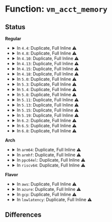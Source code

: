 # Function: <code>vm_acct_memory</code>

## Status
<b>Regular</b>
<ul>
<li>
<details>
<summary>In <code>4.4</code>: Duplicate, Full Inline ⚠️</summary>

**Collision:** Static Duplication

**Inline:** Full

**Transformation:** False

**Instances:**

```
In kernel/fork.c (ffffffff8107fbda)
Location: include/linux/mman.h:23
Inline: True
Inline callers:
  - kernel/fork.c:copy_process
```
```
In mm/shmem.c (ffffffff811a7fcf)
Location: include/linux/mman.h:23
Inline: True
Inline callers:
  - mm/shmem.c:__shmem_file_setup
  - mm/shmem.c:shmem_recalc_inode
  - mm/shmem.c:shmem_getpage_gfp
  - mm/shmem.c:shmem_evict_inode
  - mm/shmem.c:shmem_setattr
```
```
In mm/mmap.c (ffffffff811c4930)
Location: include/linux/mman.h:23
Inline: True
Inline callers:
  - mm/mmap.c:__vm_enough_memory
  - mm/mmap.c:__vm_enough_memory
  - mm/mmap.c:do_munmap
  - mm/mmap.c:do_brk
  - mm/mmap.c:mmap_region
  - mm/mmap.c:exit_mmap
```
```
In mm/mprotect.c (ffffffff811c8e3e)
Location: include/linux/mman.h:23
Inline: True
Inline callers:
  - mm/mprotect.c:mprotect_fixup
```
```
In mm/mremap.c (ffffffff811c9c94)
Location: include/linux/mman.h:23
Inline: True
Inline callers:
  - mm/mremap.c:move_vma
  - mm/mremap.c:SyS_mremap
  - mm/mremap.c:SyS_mremap
```
```
In mm/swapfile.c (ffffffff811d5cf5)
Location: include/linux/mman.h:23
Inline: True
Inline callers:
  - mm/swapfile.c:SyS_swapoff
```
```
In mm/frontswap.c (ffffffff811d796b)
Location: include/linux/mman.h:23
Inline: True
Inline callers:
  - mm/frontswap.c:frontswap_shrink
```
</details>
</li>
<li>
<details>
<summary>In <code>4.8</code>: Duplicate, Full Inline ⚠️</summary>

**Collision:** Static Duplication

**Inline:** Full

**Transformation:** False

**Instances:**

```
In kernel/fork.c (ffffffff81081039)
Location: include/linux/mman.h:23
Inline: True
```
```
In mm/shmem.c (ffffffff811bf030)
Location: include/linux/mman.h:23
Inline: True
Inline callers:
  - mm/shmem.c:__shmem_file_setup
  - mm/shmem.c:shmem_getpage_gfp
  - mm/shmem.c:shmem_alloc_and_acct_page
  - mm/shmem.c:shmem_evict_inode
  - mm/shmem.c:shmem_setattr
  - mm/shmem.c:shmem_uncharge
  - mm/shmem.c:shmem_charge
  - mm/shmem.c:shmem_recalc_inode
```
```
In mm/util.c (ffffffff811c4e30)
Location: include/linux/mman.h:23
Inline: True
Inline callers:
  - mm/util.c:__vm_enough_memory
  - mm/util.c:__vm_enough_memory
```
```
In mm/mmap.c (ffffffff811e253e)
Location: include/linux/mman.h:23
Inline: True
Inline callers:
  - mm/mmap.c:exit_mmap
  - mm/mmap.c:do_brk
  - mm/mmap.c:do_munmap
  - mm/mmap.c:mmap_region
```
```
In mm/mprotect.c (ffffffff811e5143)
Location: include/linux/mman.h:23
Inline: True
Inline callers:
  - mm/mprotect.c:mprotect_fixup
```
```
In mm/mremap.c (ffffffff811e62e2)
Location: include/linux/mman.h:23
Inline: True
Inline callers:
  - mm/mremap.c:SyS_mremap
  - mm/mremap.c:SyS_mremap
  - mm/mremap.c:move_vma
```
```
In mm/swapfile.c (ffffffff811f3dbc)
Location: include/linux/mman.h:23
Inline: True
Inline callers:
  - mm/swapfile.c:SyS_swapoff
```
```
In mm/frontswap.c (ffffffff811f5abb)
Location: include/linux/mman.h:23
Inline: True
Inline callers:
  - mm/frontswap.c:frontswap_shrink
```
</details>
</li>
<li>
<details>
<summary>In <code>4.10</code>: Duplicate, Full Inline ⚠️</summary>

**Collision:** Static Duplication

**Inline:** Full

**Transformation:** False

**Instances:**

```
In kernel/fork.c (ffffffff81085a3f)
Location: include/linux/mman.h:23
Inline: True
```
```
In mm/shmem.c (ffffffff811cec90)
Location: include/linux/mman.h:23
Inline: True
Inline callers:
  - mm/shmem.c:__shmem_file_setup
  - mm/shmem.c:shmem_getpage_gfp
  - mm/shmem.c:shmem_alloc_and_acct_page
  - mm/shmem.c:shmem_evict_inode
  - mm/shmem.c:shmem_setattr
  - mm/shmem.c:shmem_uncharge
  - mm/shmem.c:shmem_charge
  - mm/shmem.c:shmem_recalc_inode
```
```
In mm/util.c (ffffffff811d4f40)
Location: include/linux/mman.h:23
Inline: True
Inline callers:
  - mm/util.c:__vm_enough_memory
  - mm/util.c:__vm_enough_memory
```
```
In mm/mmap.c (ffffffff811f250e)
Location: include/linux/mman.h:23
Inline: True
Inline callers:
  - mm/mmap.c:exit_mmap
  - mm/mmap.c:do_brk
  - mm/mmap.c:do_munmap
  - mm/mmap.c:mmap_region
```
```
In mm/mprotect.c (ffffffff811f5197)
Location: include/linux/mman.h:23
Inline: True
Inline callers:
  - mm/mprotect.c:mprotect_fixup
```
```
In mm/mremap.c (ffffffff811f65c2)
Location: include/linux/mman.h:23
Inline: True
Inline callers:
  - mm/mremap.c:SyS_mremap
  - mm/mremap.c:SyS_mremap
  - mm/mremap.c:move_vma
```
```
In mm/swapfile.c (ffffffff812048ec)
Location: include/linux/mman.h:23
Inline: True
Inline callers:
  - mm/swapfile.c:SyS_swapoff
```
```
In mm/frontswap.c (ffffffff812065eb)
Location: include/linux/mman.h:23
Inline: True
Inline callers:
  - mm/frontswap.c:frontswap_shrink
```
</details>
</li>
<li>
<details>
<summary>In <code>4.13</code>: Duplicate, Full Inline ⚠️</summary>

**Collision:** Static Duplication

**Inline:** Full

**Transformation:** False

**Instances:**

```
In kernel/fork.c (ffffffff810830b2)
Location: include/linux/mman.h:23
Inline: True
```
```
In mm/shmem.c (ffffffff811dcd01)
Location: include/linux/mman.h:23
Inline: True
Inline callers:
  - mm/shmem.c:shmem_mcopy_atomic_pte
  - mm/shmem.c:shmem_getpage_gfp
  - mm/shmem.c:shmem_alloc_and_acct_page
  - mm/shmem.c:shmem_evict_inode
  - mm/shmem.c:shmem_setattr
  - mm/shmem.c:shmem_uncharge
  - mm/shmem.c:shmem_charge
  - mm/shmem.c:shmem_recalc_inode
```
```
In mm/util.c (ffffffff811ddd90)
Location: include/linux/mman.h:23
Inline: True
Inline callers:
  - mm/util.c:__vm_enough_memory
  - mm/util.c:__vm_enough_memory
```
```
In mm/mmap.c (ffffffff811fd4b6)
Location: include/linux/mman.h:23
Inline: True
Inline callers:
  - mm/mmap.c:exit_mmap
  - mm/mmap.c:do_brk_flags
  - mm/mmap.c:do_munmap
  - mm/mmap.c:mmap_region
```
```
In mm/mprotect.c (ffffffff811fffae)
Location: include/linux/mman.h:23
Inline: True
Inline callers:
  - mm/mprotect.c:mprotect_fixup
```
```
In mm/mremap.c (ffffffff812017d9)
Location: include/linux/mman.h:23
Inline: True
Inline callers:
  - mm/mremap.c:SyS_mremap
  - mm/mremap.c:SyS_mremap
  - mm/mremap.c:move_vma
```
```
In mm/swapfile.c (ffffffff8120ff9c)
Location: include/linux/mman.h:23
Inline: True
Inline callers:
  - mm/swapfile.c:SyS_swapoff
```
```
In mm/frontswap.c (ffffffff81211d7c)
Location: include/linux/mman.h:23
Inline: True
Inline callers:
  - mm/frontswap.c:frontswap_shrink
```
</details>
</li>
<li>
<details>
<summary>In <code>4.15</code>: Duplicate, Full Inline ⚠️</summary>

**Collision:** Static Duplication

**Inline:** Full

**Transformation:** False

**Instances:**

```
In kernel/fork.c (ffffffff81089209)
Location: include/linux/mman.h:66
Inline: True
```
```
In mm/shmem.c (ffffffff811eed3d)
Location: include/linux/mman.h:66
Inline: True
Inline callers:
  - mm/shmem.c:shmem_mfill_atomic_pte
  - mm/shmem.c:shmem_mfill_atomic_pte
  - mm/shmem.c:shmem_getpage_gfp
  - mm/shmem.c:shmem_alloc_and_acct_page
  - mm/shmem.c:shmem_alloc_and_acct_page
  - mm/shmem.c:shmem_evict_inode
  - mm/shmem.c:shmem_setattr
  - mm/shmem.c:shmem_uncharge
  - mm/shmem.c:shmem_charge
  - mm/shmem.c:shmem_recalc_inode
```
```
In mm/util.c (ffffffff811f3810)
Location: include/linux/mman.h:66
Inline: True
Inline callers:
  - mm/util.c:__vm_enough_memory
  - mm/util.c:__vm_enough_memory
```
```
In mm/mmap.c (ffffffff81215a31)
Location: include/linux/mman.h:66
Inline: True
Inline callers:
  - mm/mmap.c:exit_mmap
  - mm/mmap.c:do_brk_flags
  - mm/mmap.c:do_munmap
  - mm/mmap.c:mmap_region
```
```
In mm/mprotect.c (ffffffff8121874e)
Location: include/linux/mman.h:66
Inline: True
Inline callers:
  - mm/mprotect.c:mprotect_fixup
```
```
In mm/mremap.c (ffffffff8121a199)
Location: include/linux/mman.h:66
Inline: True
Inline callers:
  - mm/mremap.c:SyS_mremap
  - mm/mremap.c:SyS_mremap
  - mm/mremap.c:move_vma
```
```
In mm/swapfile.c (ffffffff8122b75a)
Location: include/linux/mman.h:66
Inline: True
Inline callers:
  - mm/swapfile.c:SYSC_swapoff
```
```
In mm/frontswap.c (ffffffff8122c749)
Location: include/linux/mman.h:66
Inline: True
Inline callers:
  - mm/frontswap.c:frontswap_shrink
```
</details>
</li>
<li>
<details>
<summary>In <code>4.18</code>: Duplicate, Full Inline ⚠️</summary>

**Collision:** Static Duplication

**Inline:** Full

**Transformation:** False

**Instances:**

```
In kernel/fork.c (ffffffff8108bbbc)
Location: include/linux/mman.h:66
Inline: True
Inline callers:
  - kernel/fork.c:copy_mm
```
```
In mm/shmem.c (ffffffff8120f855)
Location: include/linux/mman.h:66
Inline: True
Inline callers:
  - mm/shmem.c:shmem_mfill_atomic_pte
  - mm/shmem.c:shmem_mfill_atomic_pte
  - mm/shmem.c:shmem_getpage_gfp
  - mm/shmem.c:shmem_alloc_and_acct_page
  - mm/shmem.c:shmem_alloc_and_acct_page
  - mm/shmem.c:shmem_evict_inode
  - mm/shmem.c:shmem_setattr
  - mm/shmem.c:shmem_uncharge
  - mm/shmem.c:shmem_charge
  - mm/shmem.c:shmem_recalc_inode
```
```
In mm/util.c (ffffffff81214b15)
Location: include/linux/mman.h:66
Inline: True
Inline callers:
  - mm/util.c:__vm_enough_memory
  - mm/util.c:__vm_enough_memory
```
```
In mm/mmap.c (ffffffff81236872)
Location: include/linux/mman.h:66
Inline: True
Inline callers:
  - mm/mmap.c:exit_mmap
  - mm/mmap.c:do_brk_flags
  - mm/mmap.c:do_munmap
  - mm/mmap.c:mmap_region
```
```
In mm/mprotect.c (ffffffff8123a1e1)
Location: include/linux/mman.h:66
Inline: True
Inline callers:
  - mm/mprotect.c:mprotect_fixup
```
```
In mm/mremap.c (ffffffff8123b8af)
Location: include/linux/mman.h:66
Inline: True
Inline callers:
  - mm/mremap.c:__ia32_sys_mremap
  - mm/mremap.c:__x64_sys_mremap
  - mm/mremap.c:mremap_to
  - mm/mremap.c:move_vma
```
```
In mm/swapfile.c (ffffffff8124c9a4)
Location: include/linux/mman.h:66
Inline: True
Inline callers:
  - mm/swapfile.c:__do_sys_swapoff
```
```
In mm/frontswap.c (ffffffff8124f209)
Location: include/linux/mman.h:66
Inline: True
Inline callers:
  - mm/frontswap.c:frontswap_shrink
```
</details>
</li>
<li>
<details>
<summary>In <code>5.0</code>: Duplicate, Full Inline ⚠️</summary>

**Collision:** Static Duplication

**Inline:** Full

**Transformation:** False

**Instances:**

```
In kernel/fork.c (ffffffff81095669)
Location: include/linux/mman.h:66
Inline: True
```
```
In mm/shmem.c (ffffffff812229b9)
Location: include/linux/mman.h:66
Inline: True
Inline callers:
  - mm/shmem.c:shmem_mfill_atomic_pte
  - mm/shmem.c:shmem_mfill_atomic_pte
  - mm/shmem.c:shmem_getpage_gfp
  - mm/shmem.c:shmem_alloc_and_acct_page
  - mm/shmem.c:shmem_alloc_and_acct_page
  - mm/shmem.c:shmem_evict_inode
  - mm/shmem.c:shmem_setattr
  - mm/shmem.c:shmem_uncharge
  - mm/shmem.c:shmem_charge
  - mm/shmem.c:shmem_recalc_inode
```
```
In mm/util.c (ffffffff812279f5)
Location: include/linux/mman.h:66
Inline: True
Inline callers:
  - mm/util.c:__vm_enough_memory
  - mm/util.c:__vm_enough_memory
```
```
In mm/mmap.c (ffffffff8124a142)
Location: include/linux/mman.h:66
Inline: True
Inline callers:
  - mm/mmap.c:exit_mmap
  - mm/mmap.c:do_brk_flags
  - mm/mmap.c:__do_munmap
  - mm/mmap.c:mmap_region
```
```
In mm/mprotect.c (ffffffff8124e351)
Location: include/linux/mman.h:66
Inline: True
Inline callers:
  - mm/mprotect.c:mprotect_fixup
```
```
In mm/mremap.c (ffffffff8124fc15)
Location: include/linux/mman.h:66
Inline: True
Inline callers:
  - mm/mremap.c:__ia32_sys_mremap
  - mm/mremap.c:__x64_sys_mremap
  - mm/mremap.c:mremap_to
  - mm/mremap.c:move_vma
```
```
In mm/swapfile.c (ffffffff81260ed1)
Location: include/linux/mman.h:66
Inline: True
Inline callers:
  - mm/swapfile.c:__do_sys_swapoff
```
```
In mm/frontswap.c (ffffffff812636a9)
Location: include/linux/mman.h:66
Inline: True
Inline callers:
  - mm/frontswap.c:frontswap_shrink
```
</details>
</li>
<li>
<details>
<summary>In <code>5.3</code>: Duplicate, Full Inline ⚠️</summary>

**Collision:** Static Duplication

**Inline:** Full

**Transformation:** False

**Instances:**

```
In kernel/fork.c (ffffffff810979b4)
Location: include/linux/mman.h:66
Inline: True
Inline callers:
  - kernel/fork.c:dup_mmap
```
```
In mm/shmem.c (ffffffff81231fba)
Location: include/linux/mman.h:66
Inline: True
Inline callers:
  - mm/shmem.c:shmem_mfill_atomic_pte
  - mm/shmem.c:shmem_mfill_atomic_pte
  - mm/shmem.c:shmem_getpage_gfp
  - mm/shmem.c:shmem_alloc_and_acct_page
  - mm/shmem.c:shmem_alloc_and_acct_page
  - mm/shmem.c:shmem_evict_inode
  - mm/shmem.c:shmem_setattr
  - mm/shmem.c:shmem_uncharge
  - mm/shmem.c:shmem_charge
  - mm/shmem.c:shmem_recalc_inode
```
```
In mm/util.c (ffffffff81237795)
Location: include/linux/mman.h:66
Inline: True
Inline callers:
  - mm/util.c:__vm_enough_memory
  - mm/util.c:__vm_enough_memory
```
```
In mm/mmap.c (ffffffff8125c444)
Location: include/linux/mman.h:66
Inline: True
Inline callers:
  - mm/mmap.c:exit_mmap
  - mm/mmap.c:do_brk_flags
  - mm/mmap.c:__do_munmap
  - mm/mmap.c:mmap_region
```
```
In mm/mprotect.c (ffffffff81260699)
Location: include/linux/mman.h:66
Inline: True
Inline callers:
  - mm/mprotect.c:mprotect_fixup
```
```
In mm/mremap.c (ffffffff81261f0d)
Location: include/linux/mman.h:66
Inline: True
Inline callers:
  - mm/mremap.c:__ia32_sys_mremap
  - mm/mremap.c:__x64_sys_mremap
  - mm/mremap.c:mremap_to
  - mm/mremap.c:move_vma
```
```
In mm/swapfile.c (ffffffff8127be24)
Location: include/linux/mman.h:66
Inline: True
Inline callers:
  - mm/swapfile.c:__do_sys_swapoff
```
```
In mm/frontswap.c (ffffffff8127e683)
Location: include/linux/mman.h:66
Inline: True
Inline callers:
  - mm/frontswap.c:frontswap_shrink
```
</details>
</li>
<li>
<details>
<summary>In <code>5.4</code>: Duplicate, Full Inline ⚠️</summary>

**Collision:** Static Duplication

**Inline:** Full

**Transformation:** False

**Instances:**

```
In kernel/fork.c (ffffffff8109e074)
Location: include/linux/mman.h:66
Inline: True
Inline callers:
  - kernel/fork.c:dup_mmap
```
```
In mm/shmem.c (ffffffff8124007a)
Location: include/linux/mman.h:66
Inline: True
Inline callers:
  - mm/shmem.c:shmem_mfill_atomic_pte
  - mm/shmem.c:shmem_mfill_atomic_pte
  - mm/shmem.c:shmem_getpage_gfp
  - mm/shmem.c:shmem_alloc_and_acct_page
  - mm/shmem.c:shmem_alloc_and_acct_page
  - mm/shmem.c:shmem_evict_inode
  - mm/shmem.c:shmem_setattr
  - mm/shmem.c:shmem_uncharge
  - mm/shmem.c:shmem_charge
  - mm/shmem.c:shmem_recalc_inode
```
```
In mm/util.c (ffffffff812459e5)
Location: include/linux/mman.h:66
Inline: True
Inline callers:
  - mm/util.c:__vm_enough_memory
  - mm/util.c:__vm_enough_memory
```
```
In mm/mmap.c (ffffffff8126aba4)
Location: include/linux/mman.h:66
Inline: True
Inline callers:
  - mm/mmap.c:exit_mmap
  - mm/mmap.c:do_brk_flags
  - mm/mmap.c:__do_munmap
  - mm/mmap.c:mmap_region
```
```
In mm/mprotect.c (ffffffff8126ee44)
Location: include/linux/mman.h:66
Inline: True
Inline callers:
  - mm/mprotect.c:mprotect_fixup
```
```
In mm/mremap.c (ffffffff812706dd)
Location: include/linux/mman.h:66
Inline: True
Inline callers:
  - mm/mremap.c:__ia32_sys_mremap
  - mm/mremap.c:__x64_sys_mremap
  - mm/mremap.c:mremap_to
  - mm/mremap.c:move_vma
```
```
In mm/swapfile.c (ffffffff8128b904)
Location: include/linux/mman.h:66
Inline: True
Inline callers:
  - mm/swapfile.c:__do_sys_swapoff
```
```
In mm/frontswap.c (ffffffff8128e0e3)
Location: include/linux/mman.h:66
Inline: True
Inline callers:
  - mm/frontswap.c:frontswap_shrink
```
</details>
</li>
<li>
<details>
<summary>In <code>5.8</code>: Duplicate, Full Inline ⚠️</summary>

**Collision:** Static Duplication

**Inline:** Full

**Transformation:** False

**Instances:**

```
In kernel/fork.c (ffffffff810a57e9)
Location: include/linux/mman.h:66
Inline: True
Inline callers:
  - kernel/fork.c:dup_mmap
```
```
In mm/shmem.c (ffffffff8126e734)
Location: include/linux/mman.h:66
Inline: True
Inline callers:
  - mm/shmem.c:shmem_mfill_atomic_pte
  - mm/shmem.c:shmem_mfill_atomic_pte
  - mm/shmem.c:shmem_getpage_gfp
  - mm/shmem.c:shmem_alloc_and_acct_page
  - mm/shmem.c:shmem_alloc_and_acct_page
  - mm/shmem.c:shmem_evict_inode
  - mm/shmem.c:shmem_setattr
  - mm/shmem.c:shmem_uncharge
  - mm/shmem.c:shmem_charge
  - mm/shmem.c:shmem_recalc_inode
```
```
In mm/util.c (ffffffff81273715)
Location: include/linux/mman.h:66
Inline: True
Inline callers:
  - mm/util.c:__vm_enough_memory
  - mm/util.c:__vm_enough_memory
```
```
In mm/mmap.c (ffffffff8129cdc9)
Location: include/linux/mman.h:66
Inline: True
Inline callers:
  - mm/mmap.c:exit_mmap
  - mm/mmap.c:__do_munmap
  - mm/mmap.c:mmap_region
```
```
In mm/mprotect.c (ffffffff8129f419)
Location: include/linux/mman.h:66
Inline: True
Inline callers:
  - mm/mprotect.c:mprotect_fixup
```
```
In mm/mremap.c (ffffffff812a1267)
Location: include/linux/mman.h:66
Inline: True
Inline callers:
  - mm/mremap.c:__do_sys_mremap
  - mm/mremap.c:mremap_to
  - mm/mremap.c:move_vma
  - mm/mremap.c:move_vma
```
```
In mm/swapfile.c (ffffffff812be7f4)
Location: include/linux/mman.h:66
Inline: True
Inline callers:
  - mm/swapfile.c:__do_sys_swapoff
```
```
In mm/frontswap.c (ffffffff812c0a81)
Location: include/linux/mman.h:66
Inline: True
Inline callers:
  - mm/frontswap.c:frontswap_shrink
```
</details>
</li>
<li>
<details>
<summary>In <code>5.11</code>: Duplicate, Full Inline ⚠️</summary>

**Collision:** Static Duplication

**Inline:** Full

**Transformation:** False

**Instances:**

```
In kernel/fork.c (ffffffff810a0fe1)
Location: include/linux/mman.h:70
Inline: True
Inline callers:
  - kernel/fork.c:dup_mmap
```
```
In mm/shmem.c (ffffffff8127912f)
Location: include/linux/mman.h:70
Inline: True
Inline callers:
  - mm/shmem.c:shmem_mfill_atomic_pte
  - mm/shmem.c:shmem_mfill_atomic_pte
  - mm/shmem.c:shmem_getpage_gfp
  - mm/shmem.c:shmem_alloc_and_acct_page
  - mm/shmem.c:shmem_alloc_and_acct_page
  - mm/shmem.c:shmem_evict_inode
  - mm/shmem.c:shmem_setattr
  - mm/shmem.c:shmem_uncharge
  - mm/shmem.c:shmem_charge
  - mm/shmem.c:shmem_recalc_inode
```
```
In mm/util.c (ffffffff8127dfc6)
Location: include/linux/mman.h:70
Inline: True
Inline callers:
  - mm/util.c:__vm_enough_memory
  - mm/util.c:__vm_enough_memory
```
```
In mm/mmap.c (ffffffff812a8179)
Location: include/linux/mman.h:70
Inline: True
Inline callers:
  - mm/mmap.c:exit_mmap
  - mm/mmap.c:__do_munmap
  - mm/mmap.c:mmap_region
```
```
In mm/mprotect.c (ffffffff812aa7d9)
Location: include/linux/mman.h:70
Inline: True
Inline callers:
  - mm/mprotect.c:mprotect_fixup
```
```
In mm/mremap.c (ffffffff812aca8e)
Location: include/linux/mman.h:70
Inline: True
Inline callers:
  - mm/mremap.c:__do_sys_mremap
  - mm/mremap.c:mremap_to
  - mm/mremap.c:move_vma
```
```
In mm/swapfile.c (ffffffff812ca3d4)
Location: include/linux/mman.h:70
Inline: True
Inline callers:
  - mm/swapfile.c:__do_sys_swapoff
```
```
In mm/frontswap.c (ffffffff812cc4a1)
Location: include/linux/mman.h:70
Inline: True
Inline callers:
  - mm/frontswap.c:frontswap_shrink
```
</details>
</li>
<li>
<details>
<summary>In <code>5.13</code>: Duplicate, Full Inline ⚠️</summary>

**Collision:** Static Duplication

**Inline:** Full

**Transformation:** False

**Instances:**

```
In kernel/fork.c (ffffffff810a1d58)
Location: include/linux/mman.h:70
Inline: True
Inline callers:
  - kernel/fork.c:dup_mmap
```
```
In mm/shmem.c (ffffffff8127e0dd)
Location: include/linux/mman.h:70
Inline: True
Inline callers:
  - mm/shmem.c:shmem_mfill_atomic_pte
  - mm/shmem.c:shmem_mfill_atomic_pte
  - mm/shmem.c:shmem_getpage_gfp
  - mm/shmem.c:shmem_alloc_and_acct_page
  - mm/shmem.c:shmem_alloc_and_acct_page
  - mm/shmem.c:shmem_evict_inode
  - mm/shmem.c:shmem_setattr
  - mm/shmem.c:shmem_uncharge
  - mm/shmem.c:shmem_charge
  - mm/shmem.c:shmem_recalc_inode
```
```
In mm/util.c (ffffffff81283136)
Location: include/linux/mman.h:70
Inline: True
Inline callers:
  - mm/util.c:__vm_enough_memory
  - mm/util.c:__vm_enough_memory
```
```
In mm/mmap.c (ffffffff812abb87)
Location: include/linux/mman.h:70
Inline: True
Inline callers:
  - mm/mmap.c:exit_mmap
  - mm/mmap.c:__do_munmap
  - mm/mmap.c:mmap_region
```
```
In mm/mprotect.c (ffffffff812afc1b)
Location: include/linux/mman.h:70
Inline: True
Inline callers:
  - mm/mprotect.c:mprotect_fixup
```
```
In mm/mremap.c (ffffffff812b1dd5)
Location: include/linux/mman.h:70
Inline: True
Inline callers:
  - mm/mremap.c:__do_sys_mremap
  - mm/mremap.c:mremap_to
  - mm/mremap.c:move_vma
```
```
In mm/swapfile.c (ffffffff812d0f01)
Location: include/linux/mman.h:70
Inline: True
Inline callers:
  - mm/swapfile.c:__do_sys_swapoff
```
```
In mm/frontswap.c (ffffffff812d32b1)
Location: include/linux/mman.h:70
Inline: True
Inline callers:
  - mm/frontswap.c:frontswap_shrink
```
</details>
</li>
<li>
<details>
<summary>In <code>5.15</code>: Duplicate, Full Inline ⚠️</summary>

**Collision:** Static Duplication

**Inline:** Full

**Transformation:** False

**Instances:**

```
In kernel/fork.c (ffffffff810b3930)
Location: include/linux/mman.h:73
Inline: True
Inline callers:
  - kernel/fork.c:dup_mmap
```
```
In mm/shmem.c (ffffffff812c0094)
Location: include/linux/mman.h:73
Inline: True
Inline callers:
  - mm/shmem.c:shmem_mfill_atomic_pte
  - mm/shmem.c:shmem_mfill_atomic_pte
  - mm/shmem.c:shmem_getpage_gfp
  - mm/shmem.c:shmem_alloc_and_acct_page
  - mm/shmem.c:shmem_alloc_and_acct_page
  - mm/shmem.c:shmem_evict_inode
  - mm/shmem.c:shmem_setattr
  - mm/shmem.c:shmem_uncharge
  - mm/shmem.c:shmem_charge
  - mm/shmem.c:shmem_recalc_inode
```
```
In mm/util.c (ffffffff812c12f6)
Location: include/linux/mman.h:73
Inline: True
Inline callers:
  - mm/util.c:__vm_enough_memory
  - mm/util.c:__vm_enough_memory
```
```
In mm/mmap.c (ffffffff812ed26e)
Location: include/linux/mman.h:73
Inline: True
Inline callers:
  - mm/mmap.c:exit_mmap
  - mm/mmap.c:__do_munmap
  - mm/mmap.c:mmap_region
```
```
In mm/mprotect.c (ffffffff812f146b)
Location: include/linux/mman.h:73
Inline: True
Inline callers:
  - mm/mprotect.c:mprotect_fixup
```
```
In mm/mremap.c (ffffffff812f39b0)
Location: include/linux/mman.h:73
Inline: True
Inline callers:
  - mm/mremap.c:__do_sys_mremap
  - mm/mremap.c:mremap_to
  - mm/mremap.c:move_vma
```
```
In mm/swapfile.c (ffffffff813165f2)
Location: include/linux/mman.h:73
Inline: True
Inline callers:
  - mm/swapfile.c:__do_sys_swapoff
```
```
In mm/frontswap.c (ffffffff81318d48)
Location: include/linux/mman.h:73
Inline: True
Inline callers:
  - mm/frontswap.c:frontswap_shrink
```
</details>
</li>
<li>
<details>
<summary>In <code>5.19</code>: Duplicate, Full Inline ⚠️</summary>

**Collision:** Static Duplication

**Inline:** Full

**Transformation:** False

**Instances:**

```
In kernel/fork.c (ffffffff810c9b7b)
Location: include/linux/mman.h:73
Inline: True
Inline callers:
  - kernel/fork.c:dup_mmap
```
```
In mm/shmem.c (ffffffff8131c8ff)
Location: include/linux/mman.h:73
Inline: True
Inline callers:
  - mm/shmem.c:shmem_mfill_atomic_pte
  - mm/shmem.c:shmem_mfill_atomic_pte
  - mm/shmem.c:shmem_getpage_gfp
  - mm/shmem.c:shmem_alloc_and_acct_folio
  - mm/shmem.c:shmem_alloc_and_acct_folio
  - mm/shmem.c:shmem_evict_inode
  - mm/shmem.c:shmem_setattr
  - mm/shmem.c:shmem_uncharge
  - mm/shmem.c:shmem_charge
  - mm/shmem.c:shmem_recalc_inode
```
```
In mm/util.c (ffffffff8131e2d6)
Location: include/linux/mman.h:73
Inline: True
Inline callers:
  - mm/util.c:__vm_enough_memory
  - mm/util.c:__vm_enough_memory
```
```
In mm/mmap.c (ffffffff8135060e)
Location: include/linux/mman.h:73
Inline: True
Inline callers:
  - mm/mmap.c:exit_mmap
  - mm/mmap.c:__do_munmap
  - mm/mmap.c:mmap_region
```
```
In mm/mprotect.c (ffffffff81355128)
Location: include/linux/mman.h:73
Inline: True
Inline callers:
  - mm/mprotect.c:mprotect_fixup
```
```
In mm/mremap.c (ffffffff81357842)
Location: include/linux/mman.h:73
Inline: True
Inline callers:
  - mm/mremap.c:__do_sys_mremap
  - mm/mremap.c:move_vma
  - mm/mremap.c:move_vma
```
```
In mm/swapfile.c (ffffffff813817a2)
Location: include/linux/mman.h:73
Inline: True
Inline callers:
  - mm/swapfile.c:__do_sys_swapoff
```
</details>
</li>
<li>
<details>
<summary>In <code>6.2</code>: Duplicate, Full Inline ⚠️</summary>

**Collision:** Static Duplication

**Inline:** Full

**Transformation:** False

**Instances:**

```
In kernel/fork.c (ffffffff810e6f3f)
Location: include/linux/mman.h:73
Inline: True
Inline callers:
  - kernel/fork.c:dup_mmap
```
```
In mm/shmem.c (ffffffff813905ad)
Location: include/linux/mman.h:73
Inline: True
Inline callers:
  - mm/shmem.c:shmem_mfill_atomic_pte
  - mm/shmem.c:shmem_mfill_atomic_pte
  - mm/shmem.c:shmem_get_folio_gfp
  - mm/shmem.c:shmem_alloc_and_acct_folio
  - mm/shmem.c:shmem_alloc_and_acct_folio
  - mm/shmem.c:shmem_evict_inode
  - mm/shmem.c:shmem_setattr
  - mm/shmem.c:shmem_uncharge
  - mm/shmem.c:shmem_charge
  - mm/shmem.c:shmem_recalc_inode
```
```
In mm/util.c (ffffffff81391d46)
Location: include/linux/mman.h:73
Inline: True
Inline callers:
  - mm/util.c:__vm_enough_memory
  - mm/util.c:__vm_enough_memory
```
```
In mm/mmap.c (ffffffff813ca1fa)
Location: include/linux/mman.h:73
Inline: True
Inline callers:
  - mm/mmap.c:insert_vm_struct
  - mm/mmap.c:exit_mmap
  - mm/mmap.c:do_brk_flags
  - mm/mmap.c:mmap_region
  - mm/mmap.c:do_mas_align_munmap
```
```
In mm/mprotect.c (ffffffff813cf640)
Location: include/linux/mman.h:73
Inline: True
Inline callers:
  - mm/mprotect.c:mprotect_fixup
```
```
In mm/mremap.c (ffffffff813d1dcf)
Location: include/linux/mman.h:73
Inline: True
Inline callers:
  - mm/mremap.c:__do_sys_mremap
  - mm/mremap.c:move_vma
  - mm/mremap.c:move_vma
```
```
In mm/swapfile.c (ffffffff813fff2c)
Location: include/linux/mman.h:73
Inline: True
Inline callers:
  - mm/swapfile.c:__do_sys_swapoff
```
</details>
</li>
<li>
<details>
<summary>In <code>6.5</code>: Duplicate, Full Inline ⚠️</summary>

**Collision:** Static Duplication

**Inline:** Full

**Transformation:** False

**Instances:**

```
In kernel/fork.c (ffffffff810f29ff)
Location: include/linux/mman.h:73
Inline: True
Inline callers:
  - kernel/fork.c:dup_mmap
```
```
In mm/shmem.c (ffffffff813c2ee3)
Location: include/linux/mman.h:73
Inline: True
Inline callers:
  - mm/shmem.c:shmem_mfill_atomic_pte
  - mm/shmem.c:shmem_mfill_atomic_pte
  - mm/shmem.c:shmem_get_folio_gfp
  - mm/shmem.c:shmem_alloc_and_acct_folio
  - mm/shmem.c:shmem_alloc_and_acct_folio
  - mm/shmem.c:shmem_evict_inode
  - mm/shmem.c:shmem_setattr
  - mm/shmem.c:shmem_uncharge
  - mm/shmem.c:shmem_charge
  - mm/shmem.c:shmem_recalc_inode
```
```
In mm/util.c (ffffffff813c4746)
Location: include/linux/mman.h:73
Inline: True
Inline callers:
  - mm/util.c:__vm_enough_memory
  - mm/util.c:__vm_enough_memory
```
```
In mm/mmap.c (ffffffff813fe771)
Location: include/linux/mman.h:73
Inline: True
Inline callers:
  - mm/mmap.c:insert_vm_struct
  - mm/mmap.c:exit_mmap
  - mm/mmap.c:do_brk_flags
  - mm/mmap.c:mmap_region
  - mm/mmap.c:do_vmi_align_munmap
```
```
In mm/mprotect.c (ffffffff81404033)
Location: include/linux/mman.h:73
Inline: True
Inline callers:
  - mm/mprotect.c:mprotect_fixup
```
```
In mm/mremap.c (ffffffff81406c17)
Location: include/linux/mman.h:73
Inline: True
Inline callers:
  - mm/mremap.c:__do_sys_mremap
  - mm/mremap.c:move_vma
  - mm/mremap.c:move_vma
```
```
In mm/swapfile.c (ffffffff81432ddb)
Location: include/linux/mman.h:73
Inline: True
Inline callers:
  - mm/swapfile.c:__do_sys_swapoff
```
</details>
</li>
<li>
<details>
<summary>In <code>6.8</code>: Duplicate, Full Inline ⚠️</summary>

**Collision:** Static Duplication

**Inline:** Full

**Transformation:** False

**Instances:**

```
In kernel/fork.c (ffffffff810fb6b5)
Location: include/linux/mman.h:77
Inline: True
Inline callers:
  - kernel/fork.c:dup_mmap
```
```
In mm/shmem.c (ffffffff813ec3d2)
Location: include/linux/mman.h:77
Inline: True
Inline callers:
  - mm/shmem.c:shmem_evict_inode
  - mm/shmem.c:shmem_setattr
  - mm/shmem.c:shmem_inode_unacct_blocks
  - mm/shmem.c:shmem_inode_acct_blocks
```
```
In mm/util.c (ffffffff813ef1c6)
Location: include/linux/mman.h:77
Inline: True
Inline callers:
  - mm/util.c:__vm_enough_memory
  - mm/util.c:__vm_enough_memory
```
```
In mm/mmap.c (ffffffff8142abe7)
Location: include/linux/mman.h:77
Inline: True
Inline callers:
  - mm/mmap.c:insert_vm_struct
  - mm/mmap.c:exit_mmap
  - mm/mmap.c:do_brk_flags
  - mm/mmap.c:mmap_region
  - mm/mmap.c:do_vmi_align_munmap
```
```
In mm/mprotect.c (ffffffff81430572)
Location: include/linux/mman.h:77
Inline: True
Inline callers:
  - mm/mprotect.c:mprotect_fixup
  - mm/mprotect.c:mprotect_fixup
```
```
In mm/mremap.c (ffffffff814332c4)
Location: include/linux/mman.h:77
Inline: True
Inline callers:
  - mm/mremap.c:__do_sys_mremap
  - mm/mremap.c:move_vma
  - mm/mremap.c:move_vma
```
```
In mm/swapfile.c (ffffffff8146c1fb)
Location: include/linux/mman.h:77
Inline: True
Inline callers:
  - mm/swapfile.c:__do_sys_swapoff
```
</details>
</li>
</ul>
<b>Arch</b>
<ul>
<li>
<details>
<summary>In <code>arm64</code>: Duplicate, Full Inline ⚠️</summary>

**Collision:** Static Duplication

**Inline:** Full

**Transformation:** False

**Instances:**

```
In kernel/fork.c (ffff8000100f2c20)
Location: include/linux/mman.h:66
Inline: True
Inline callers:
  - kernel/fork.c:dup_mmap
```
```
In mm/shmem.c (ffff8000102d3334)
Location: include/linux/mman.h:66
Inline: True
Inline callers:
  - mm/shmem.c:shmem_mfill_atomic_pte
  - mm/shmem.c:shmem_mfill_atomic_pte
  - mm/shmem.c:shmem_getpage_gfp
  - mm/shmem.c:shmem_alloc_and_acct_page
  - mm/shmem.c:shmem_alloc_and_acct_page
  - mm/shmem.c:shmem_evict_inode
  - mm/shmem.c:shmem_setattr
  - mm/shmem.c:shmem_uncharge
  - mm/shmem.c:shmem_charge
  - mm/shmem.c:shmem_recalc_inode
```
```
In mm/util.c (ffff8000102d9074)
Location: include/linux/mman.h:66
Inline: True
Inline callers:
  - mm/util.c:__vm_enough_memory
  - mm/util.c:__vm_enough_memory
```
```
In mm/mmap.c (ffff8000103022d4)
Location: include/linux/mman.h:66
Inline: True
Inline callers:
  - mm/mmap.c:exit_mmap
  - mm/mmap.c:do_brk_flags
  - mm/mmap.c:__do_munmap
  - mm/mmap.c:mmap_region
```
```
In mm/mprotect.c (ffff800010305960)
Location: include/linux/mman.h:66
Inline: True
Inline callers:
  - mm/mprotect.c:mprotect_fixup
```
```
In mm/mremap.c (ffff800010306aa4)
Location: include/linux/mman.h:66
Inline: True
Inline callers:
  - mm/mremap.c:__arm64_sys_mremap
  - mm/mremap.c:__arm64_sys_mremap
  - mm/mremap.c:move_vma
```
```
In mm/swapfile.c (ffff800010326cb4)
Location: include/linux/mman.h:66
Inline: True
Inline callers:
  - mm/swapfile.c:__do_sys_swapoff
```
```
In mm/frontswap.c (ffff80001032a3d4)
Location: include/linux/mman.h:66
Inline: True
Inline callers:
  - mm/frontswap.c:frontswap_shrink
```
</details>
</li>
<li>
<details>
<summary>In <code>armhf</code>: Duplicate, Full Inline ⚠️</summary>

**Collision:** Static Duplication

**Inline:** Full

**Transformation:** False

**Instances:**

```
In kernel/fork.c (c035155c)
Location: include/linux/mman.h:66
Inline: True
Inline callers:
  - kernel/fork.c:dup_mmap
```
```
In mm/shmem.c (c04fb350)
Location: include/linux/mman.h:66
Inline: True
Inline callers:
  - mm/shmem.c:shmem_mfill_atomic_pte
  - mm/shmem.c:shmem_mfill_atomic_pte
  - mm/shmem.c:shmem_mfill_atomic_pte
  - mm/shmem.c:shmem_getpage_gfp
  - mm/shmem.c:shmem_getpage_gfp
  - mm/shmem.c:shmem_getpage_gfp
  - mm/shmem.c:shmem_evict_inode
  - mm/shmem.c:shmem_setattr
  - mm/shmem.c:shmem_uncharge
  - mm/shmem.c:shmem_charge
  - mm/shmem.c:shmem_recalc_inode
```
```
In mm/util.c (c05001cc)
Location: include/linux/mman.h:66
Inline: True
Inline callers:
  - mm/util.c:__vm_enough_memory
  - mm/util.c:__vm_enough_memory
```
```
In mm/mmap.c (c05209e8)
Location: include/linux/mman.h:66
Inline: True
Inline callers:
  - mm/mmap.c:exit_mmap
  - mm/mmap.c:do_brk_flags
  - mm/mmap.c:__do_munmap
  - mm/mmap.c:mmap_region
```
```
In mm/mprotect.c (c052389c)
Location: include/linux/mman.h:66
Inline: True
Inline callers:
  - mm/mprotect.c:mprotect_fixup
```
```
In mm/mremap.c (c0524738)
Location: include/linux/mman.h:66
Inline: True
Inline callers:
  - mm/mremap.c:__se_sys_mremap
  - mm/mremap.c:__se_sys_mremap
  - mm/mremap.c:move_vma
```
```
In mm/swapfile.c (c053e408)
Location: include/linux/mman.h:66
Inline: True
Inline callers:
  - mm/swapfile.c:__do_sys_swapoff
```
```
In mm/frontswap.c (c0540c44)
Location: include/linux/mman.h:66
Inline: True
Inline callers:
  - mm/frontswap.c:frontswap_shrink
```
</details>
</li>
<li>
<details>
<summary>In <code>ppc64el</code>: Duplicate, Full Inline ⚠️</summary>

**Collision:** Static Duplication

**Inline:** Full

**Transformation:** False

**Instances:**

```
In kernel/fork.c (c0000000001388bc)
Location: include/linux/mman.h:66
Inline: True
Inline callers:
  - kernel/fork.c:dup_mmap
```
```
In mm/shmem.c (c000000000392010)
Location: include/linux/mman.h:66
Inline: True
Inline callers:
  - mm/shmem.c:shmem_mfill_atomic_pte
  - mm/shmem.c:shmem_mfill_atomic_pte
  - mm/shmem.c:shmem_getpage_gfp
  - mm/shmem.c:shmem_alloc_and_acct_page
  - mm/shmem.c:shmem_alloc_and_acct_page
  - mm/shmem.c:shmem_evict_inode
  - mm/shmem.c:shmem_setattr
  - mm/shmem.c:shmem_uncharge
  - mm/shmem.c:shmem_charge
  - mm/shmem.c:shmem_recalc_inode
```
```
In mm/util.c (c000000000398ba4)
Location: include/linux/mman.h:66
Inline: True
Inline callers:
  - mm/util.c:__vm_enough_memory
  - mm/util.c:__vm_enough_memory
```
```
In mm/mmap.c (c0000000003ce6c0)
Location: include/linux/mman.h:66
Inline: True
Inline callers:
  - mm/mmap.c:exit_mmap
  - mm/mmap.c:do_brk_flags
  - mm/mmap.c:__do_munmap
  - mm/mmap.c:mmap_region
```
```
In mm/mprotect.c (c0000000003d2ec0)
Location: include/linux/mman.h:66
Inline: True
Inline callers:
  - mm/mprotect.c:mprotect_fixup
```
```
In mm/mremap.c (c0000000003d4918)
Location: include/linux/mman.h:66
Inline: True
Inline callers:
  - mm/mremap.c:__se_sys_mremap
  - mm/mremap.c:__se_sys_mremap
  - mm/mremap.c:move_vma
```
```
In mm/swapfile.c (c0000000003fd840)
Location: include/linux/mman.h:66
Inline: True
Inline callers:
  - mm/swapfile.c:__do_sys_swapoff
```
```
In mm/frontswap.c (c000000000401610)
Location: include/linux/mman.h:66
Inline: True
Inline callers:
  - mm/frontswap.c:frontswap_shrink
```
</details>
</li>
<li>
<details>
<summary>In <code>riscv64</code>: Duplicate, Full Inline ⚠️</summary>

**Collision:** Static Duplication

**Inline:** Full

**Transformation:** False

**Instances:**

```
In kernel/fork.c (ffffffe0000bf83c)
Location: include/linux/mman.h:66
Inline: True
Inline callers:
  - kernel/fork.c:dup_mmap
```
```
In mm/shmem.c (ffffffe0001ee596)
Location: include/linux/mman.h:66
Inline: True
Inline callers:
  - mm/shmem.c:shmem_mfill_atomic_pte
  - mm/shmem.c:shmem_mfill_atomic_pte
  - mm/shmem.c:shmem_getpage_gfp
  - mm/shmem.c:shmem_getpage_gfp
  - mm/shmem.c:shmem_getpage_gfp
  - mm/shmem.c:shmem_evict_inode
  - mm/shmem.c:shmem_setattr
  - mm/shmem.c:shmem_uncharge
  - mm/shmem.c:shmem_charge
  - mm/shmem.c:shmem_recalc_inode
```
```
In mm/util.c (ffffffe0001f3484)
Location: include/linux/mman.h:66
Inline: True
Inline callers:
  - mm/util.c:__vm_enough_memory
  - mm/util.c:__vm_enough_memory
```
```
In mm/mmap.c (ffffffe00020f296)
Location: include/linux/mman.h:66
Inline: True
Inline callers:
  - mm/mmap.c:exit_mmap
  - mm/mmap.c:do_brk_flags
  - mm/mmap.c:__do_munmap
  - mm/mmap.c:mmap_region
```
```
In mm/mprotect.c (ffffffe0002116e4)
Location: include/linux/mman.h:66
Inline: True
Inline callers:
  - mm/mprotect.c:mprotect_fixup
```
```
In mm/mremap.c (ffffffe000212100)
Location: include/linux/mman.h:66
Inline: True
Inline callers:
  - mm/mremap.c:__se_sys_mremap
  - mm/mremap.c:__se_sys_mremap
  - mm/mremap.c:move_vma
```
```
In mm/swapfile.c (ffffffe000226d4c)
Location: include/linux/mman.h:66
Inline: True
Inline callers:
  - mm/swapfile.c:__do_sys_swapoff
```
```
In mm/frontswap.c (ffffffe0002298e8)
Location: include/linux/mman.h:66
Inline: True
Inline callers:
  - mm/frontswap.c:frontswap_shrink
```
</details>
</li>
</ul>
<b>Flavor</b>
<ul>
<li>
<details>
<summary>In <code>aws</code>: Duplicate, Full Inline ⚠️</summary>

**Collision:** Static Duplication

**Inline:** Full

**Transformation:** False

**Instances:**

```
In kernel/fork.c (ffffffff81097994)
Location: include/linux/mman.h:66
Inline: True
Inline callers:
  - kernel/fork.c:dup_mmap
```
```
In mm/shmem.c (ffffffff812386ca)
Location: include/linux/mman.h:66
Inline: True
Inline callers:
  - mm/shmem.c:shmem_mfill_atomic_pte
  - mm/shmem.c:shmem_mfill_atomic_pte
  - mm/shmem.c:shmem_getpage_gfp
  - mm/shmem.c:shmem_alloc_and_acct_page
  - mm/shmem.c:shmem_alloc_and_acct_page
  - mm/shmem.c:shmem_evict_inode
  - mm/shmem.c:shmem_setattr
  - mm/shmem.c:shmem_uncharge
  - mm/shmem.c:shmem_charge
  - mm/shmem.c:shmem_recalc_inode
```
```
In mm/util.c (ffffffff8123e035)
Location: include/linux/mman.h:66
Inline: True
Inline callers:
  - mm/util.c:__vm_enough_memory
  - mm/util.c:__vm_enough_memory
```
```
In mm/mmap.c (ffffffff812631f4)
Location: include/linux/mman.h:66
Inline: True
Inline callers:
  - mm/mmap.c:exit_mmap
  - mm/mmap.c:do_brk_flags
  - mm/mmap.c:__do_munmap
  - mm/mmap.c:mmap_region
```
```
In mm/mprotect.c (ffffffff81267494)
Location: include/linux/mman.h:66
Inline: True
Inline callers:
  - mm/mprotect.c:mprotect_fixup
```
```
In mm/mremap.c (ffffffff81268d2d)
Location: include/linux/mman.h:66
Inline: True
Inline callers:
  - mm/mremap.c:__ia32_sys_mremap
  - mm/mremap.c:__x64_sys_mremap
  - mm/mremap.c:mremap_to
  - mm/mremap.c:move_vma
```
```
In mm/swapfile.c (ffffffff81283ee4)
Location: include/linux/mman.h:66
Inline: True
Inline callers:
  - mm/swapfile.c:__do_sys_swapoff
```
```
In mm/frontswap.c (ffffffff812866c3)
Location: include/linux/mman.h:66
Inline: True
Inline callers:
  - mm/frontswap.c:frontswap_shrink
```
</details>
</li>
<li>
<details>
<summary>In <code>azure</code>: Duplicate, Full Inline ⚠️</summary>

**Collision:** Static Duplication

**Inline:** Full

**Transformation:** False

**Instances:**

```
In kernel/fork.c (ffffffff81086414)
Location: include/linux/mman.h:66
Inline: True
Inline callers:
  - kernel/fork.c:dup_mmap
```
```
In mm/shmem.c (ffffffff8122b6de)
Location: include/linux/mman.h:66
Inline: True
Inline callers:
  - mm/shmem.c:shmem_mfill_atomic_pte
  - mm/shmem.c:shmem_mfill_atomic_pte
  - mm/shmem.c:shmem_getpage_gfp
  - mm/shmem.c:shmem_alloc_and_acct_page
  - mm/shmem.c:shmem_alloc_and_acct_page
  - mm/shmem.c:shmem_evict_inode
  - mm/shmem.c:shmem_setattr
  - mm/shmem.c:shmem_uncharge
  - mm/shmem.c:shmem_charge
  - mm/shmem.c:shmem_recalc_inode
```
```
In mm/util.c (ffffffff81231035)
Location: include/linux/mman.h:66
Inline: True
Inline callers:
  - mm/util.c:__vm_enough_memory
  - mm/util.c:__vm_enough_memory
```
```
In mm/mmap.c (ffffffff81255614)
Location: include/linux/mman.h:66
Inline: True
Inline callers:
  - mm/mmap.c:exit_mmap
  - mm/mmap.c:do_brk_flags
  - mm/mmap.c:__do_munmap
  - mm/mmap.c:mmap_region
```
```
In mm/mprotect.c (ffffffff812597e4)
Location: include/linux/mman.h:66
Inline: True
Inline callers:
  - mm/mprotect.c:mprotect_fixup
```
```
In mm/mremap.c (ffffffff8125b01d)
Location: include/linux/mman.h:66
Inline: True
Inline callers:
  - mm/mremap.c:__ia32_sys_mremap
  - mm/mremap.c:__x64_sys_mremap
  - mm/mremap.c:mremap_to
  - mm/mremap.c:move_vma
```
```
In mm/swapfile.c (ffffffff81275d74)
Location: include/linux/mman.h:66
Inline: True
Inline callers:
  - mm/swapfile.c:__do_sys_swapoff
```
```
In mm/frontswap.c (ffffffff81278523)
Location: include/linux/mman.h:66
Inline: True
Inline callers:
  - mm/frontswap.c:frontswap_shrink
```
</details>
</li>
<li>
<details>
<summary>In <code>gcp</code>: Duplicate, Full Inline ⚠️</summary>

**Collision:** Static Duplication

**Inline:** Full

**Transformation:** False

**Instances:**

```
In kernel/fork.c (ffffffff81097944)
Location: include/linux/mman.h:66
Inline: True
Inline callers:
  - kernel/fork.c:dup_mmap
```
```
In mm/shmem.c (ffffffff8123646a)
Location: include/linux/mman.h:66
Inline: True
Inline callers:
  - mm/shmem.c:shmem_mfill_atomic_pte
  - mm/shmem.c:shmem_mfill_atomic_pte
  - mm/shmem.c:shmem_getpage_gfp
  - mm/shmem.c:shmem_alloc_and_acct_page
  - mm/shmem.c:shmem_alloc_and_acct_page
  - mm/shmem.c:shmem_evict_inode
  - mm/shmem.c:shmem_setattr
  - mm/shmem.c:shmem_uncharge
  - mm/shmem.c:shmem_charge
  - mm/shmem.c:shmem_recalc_inode
```
```
In mm/util.c (ffffffff8123bdd5)
Location: include/linux/mman.h:66
Inline: True
Inline callers:
  - mm/util.c:__vm_enough_memory
  - mm/util.c:__vm_enough_memory
```
```
In mm/mmap.c (ffffffff81260f94)
Location: include/linux/mman.h:66
Inline: True
Inline callers:
  - mm/mmap.c:exit_mmap
  - mm/mmap.c:do_brk_flags
  - mm/mmap.c:__do_munmap
  - mm/mmap.c:mmap_region
```
```
In mm/mprotect.c (ffffffff81265234)
Location: include/linux/mman.h:66
Inline: True
Inline callers:
  - mm/mprotect.c:mprotect_fixup
```
```
In mm/mremap.c (ffffffff81266acd)
Location: include/linux/mman.h:66
Inline: True
Inline callers:
  - mm/mremap.c:__ia32_sys_mremap
  - mm/mremap.c:__x64_sys_mremap
  - mm/mremap.c:mremap_to
  - mm/mremap.c:move_vma
```
```
In mm/swapfile.c (ffffffff81281cf4)
Location: include/linux/mman.h:66
Inline: True
Inline callers:
  - mm/swapfile.c:__do_sys_swapoff
```
```
In mm/frontswap.c (ffffffff812844d3)
Location: include/linux/mman.h:66
Inline: True
Inline callers:
  - mm/frontswap.c:frontswap_shrink
```
</details>
</li>
<li>
<details>
<summary>In <code>lowlatency</code>: Duplicate, Full Inline ⚠️</summary>

**Collision:** Static Duplication

**Inline:** Full

**Transformation:** False

**Instances:**

```
In kernel/fork.c (ffffffff8109f544)
Location: include/linux/mman.h:66
Inline: True
Inline callers:
  - kernel/fork.c:dup_mmap
```
```
In mm/shmem.c (ffffffff81246755)
Location: include/linux/mman.h:66
Inline: True
Inline callers:
  - mm/shmem.c:shmem_mfill_atomic_pte
  - mm/shmem.c:shmem_mfill_atomic_pte
  - mm/shmem.c:shmem_getpage_gfp
  - mm/shmem.c:shmem_alloc_and_acct_page
  - mm/shmem.c:shmem_alloc_and_acct_page
  - mm/shmem.c:shmem_evict_inode
  - mm/shmem.c:shmem_setattr
  - mm/shmem.c:shmem_uncharge
  - mm/shmem.c:shmem_charge
  - mm/shmem.c:shmem_recalc_inode
```
```
In mm/util.c (ffffffff8124b4e5)
Location: include/linux/mman.h:66
Inline: True
Inline callers:
  - mm/util.c:__vm_enough_memory
  - mm/util.c:__vm_enough_memory
```
```
In mm/mmap.c (ffffffff81270964)
Location: include/linux/mman.h:66
Inline: True
Inline callers:
  - mm/mmap.c:exit_mmap
  - mm/mmap.c:do_brk_flags
  - mm/mmap.c:__do_munmap
  - mm/mmap.c:mmap_region
```
```
In mm/mprotect.c (ffffffff81274be4)
Location: include/linux/mman.h:66
Inline: True
Inline callers:
  - mm/mprotect.c:mprotect_fixup
```
```
In mm/mremap.c (ffffffff8127646d)
Location: include/linux/mman.h:66
Inline: True
Inline callers:
  - mm/mremap.c:__ia32_sys_mremap
  - mm/mremap.c:__x64_sys_mremap
  - mm/mremap.c:mremap_to
  - mm/mremap.c:move_vma
```
```
In mm/swapfile.c (ffffffff81291a02)
Location: include/linux/mman.h:66
Inline: True
Inline callers:
  - mm/swapfile.c:__do_sys_swapoff
```
```
In mm/frontswap.c (ffffffff8129408d)
Location: include/linux/mman.h:66
Inline: True
Inline callers:
  - mm/frontswap.c:frontswap_shrink
```
</details>
</li>
</ul>

## Differences
